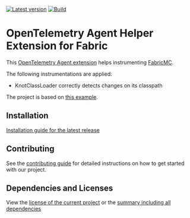[![Latest version](https://img.shields.io/maven-central/v/net.litetex/otel-fabric-helper-extension?logo=apache%20maven)](https://mvnrepository.com/artifact/net.litetex/otel-fabric-helper-extension)
[![Build](https://img.shields.io/github/actions/workflow/status/litetex-oss/otel-fabric-helper-extension/check-build.yml?branch=develop)](https://github.com/litetex-oss/otel-fabric-helper-extension/actions/workflows/check-build.yml?query=branch%3Adevelop)

# OpenTelemetry Agent Helper Extension for Fabric

This [OpenTelemetry Agent extension](https://opentelemetry.io/docs/zero-code/java/agent/extensions/) helps instrumenting [FabricMC](https://github.com/FabricMC/fabric-loader).

The following instrumentations are applied:
* KnotClassLoader correctly detects changes on its classpath

The project is based on [this example](https://github.com/open-telemetry/opentelemetry-java-instrumentation/tree/main/examples/extension).

## Installation
[Installation guide for the latest release](https://github.com/litetex-oss/otel-fabric-helper-extension/releases/latest#Installation)

## Contributing
See the [contributing guide](./CONTRIBUTING.md) for detailed instructions on how to get started with our project.

## Dependencies and Licenses
View the [license of the current project](LICENSE) or the [summary including all dependencies](https://litetex-oss.github.io/otel-fabric-helper-extension/dependencies)
